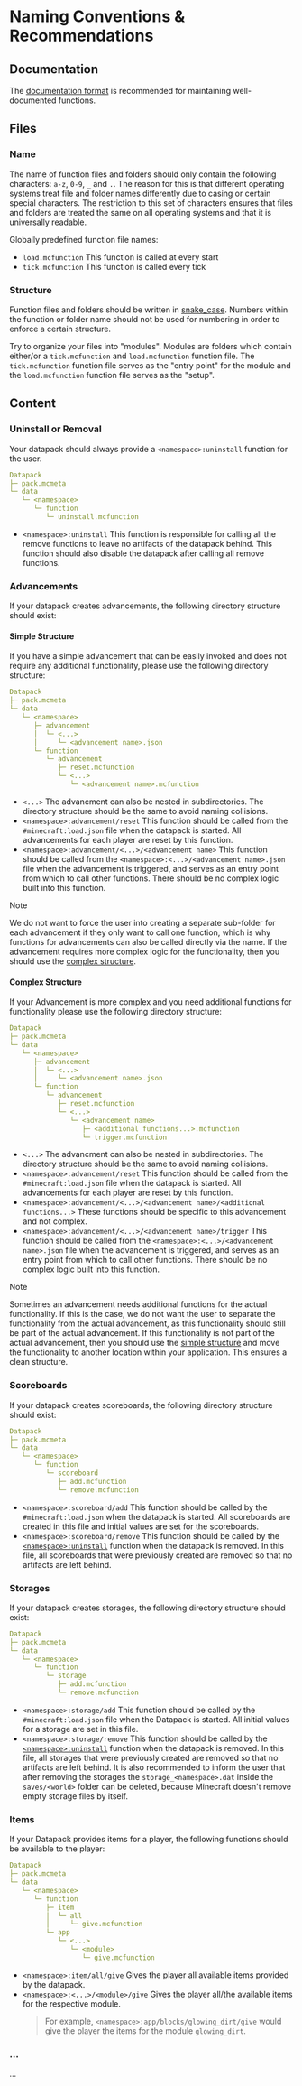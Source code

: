 # Naming Conventions & Recommendations
## Documentation
The [documentation format](./documentation_format.md) is recommended for maintaining well-documented functions.

## Files
### Name
The name of function files and folders should only contain the following characters: `a-z`, `0-9`, `_` and `.`. The reason for this is that different operating systems treat file and folder names differently due to casing or certain special characters.
The restriction to this set of characters ensures that files and folders are treated the same on all operating systems and that it is universally readable.

Globally predefined function file names:
- `load.mcfunction` This function is called at every start
- `tick.mcfunction` This function is called every tick

### Structure
Function files and folders should be written in [snake_case](https://en.wikipedia.org/wiki/Snake_case). Numbers within the function or folder name should not be used for numbering in order to enforce a certain structure.

Try to organize your files into "modules". Modules are folders which contain either/or a `tick.mcfunction` and `load.mcfunction` function file.
The `tick.mcfunction` function file serves as the "entry point" for the module and the `load.mcfunction` function file serves as the "setup".

## Content
### Uninstall or Removal
Your datapack should always provide a `<namespace>:uninstall` function for the user.

```yml
Datapack
├─ pack.mcmeta
└─ data
   └─ <namespace>
      └─ function
         └─ uninstall.mcfunction
```

- `<namespace>:uninstall` This function is responsible for calling all the remove functions to leave no artifacts of the datapack behind. This function should also disable the datapack after calling all remove functions.

### Advancements
If your datapack creates advancements, the following directory structure should exist:

#### Simple Structure
If you have a simple advancement that can be easily invoked and does not require any additional functionality, please use the following directory structure:

```yml
Datapack
├─ pack.mcmeta
└─ data
   └─ <namespace>
      ├─ advancement
      │  └─ <...>
      │     └─ <advancement name>.json
      └─ function
         └─ advancement
            ├─ reset.mcfunction
            └─ <...>
               └─ <advancement name>.mcfunction
```

- `<...>` The advancment can also be nested in subdirectories. The directory structure should be the same to avoid naming collisions.
- `<namespace>:advancement/reset` This function should be called from the `#minecraft:load.json` file when the datapack is started. All advancements for each player are reset by this function.
- `<namespace>:advancement/<...>/<advancement name>` This function should be called from the `<namespace>:<...>/<advancement name>.json` file when the advancement is triggered, and serves as an entry point from which to call other functions. There should be no complex logic built into this function.

> [!NOTE]
> We do not want to force the user into creating a separate sub-folder for each advancement if they only want to call one function, which is why functions for advancements can also be called directly via the name. If the advancement requires more complex logic for the functionality, then you should use the [complex structure](#complex-structure).

#### Complex Structure
If your Advancement is more complex and you need additional functions for functionality please use the following directory structure:

```yml
Datapack
├─ pack.mcmeta
└─ data
   └─ <namespace>
      ├─ advancement
      │  └─ <...>
      │     └─ <advancement name>.json
      └─ function
         └─ advancement
            ├─ reset.mcfunction
            └─ <...>
               └─ <advancement name>
                  ├─ <additional functions...>.mcfunction
                  └─ trigger.mcfunction
```

- `<...>` The advancment can also be nested in subdirectories. The directory structure should be the same to avoid naming collisions.
- `<namespace>:advancement/reset` This function should be called from the `#minecraft:load.json` file when the datapack is started. All advancements for each player are reset by this function.
- `<namespace>:advancement/<...>/<advancement name>/<additional functions...>` These functions should be specific to this advancement and not complex.
- `<namespace>:advancement/<...>/<advancement name>/trigger` This function should be called from the `<namespace>:<...>/<advancement name>.json` file when the advancement is triggered, and serves as an entry point from which to call other functions. There should be no complex logic built into this function.

> [!NOTE]
> Sometimes an advancement needs additional functions for the actual functionality. If this is the case, we do not want the user to separate the functionality from the actual advancement, as this functionality should still be part of the actual advancement. If this functionality is not part of the actual advancement, then you should use the [simple structure](#simple-structure) and move the functionality to another location within your application. This ensures a clean structure.

### Scoreboards
If your datapack creates scoreboards, the following directory structure should exist:

```yml
Datapack
├─ pack.mcmeta
└─ data
   └─ <namespace>
      └─ function
         └─ scoreboard
            ├─ add.mcfunction
            └─ remove.mcfunction
```

- `<namespace>:scoreboard/add` This function should be called by the `#minecraft:load.json` when the datapack is started. All scoreboards are created in this file and initial values are set for the scoreboards.
- `<namespace>:scoreboard/remove` This function should be called by the [`<namespace>:uninstall`](#uninstall-or-removal) function when the datapack is removed. In this file, all scoreboards that were previously created are removed so that no artifacts are left behind.

### Storages
If your datapack creates storages, the following directory structure should exist:

```yml
Datapack
├─ pack.mcmeta
└─ data
   └─ <namespace>
      └─ function
         └─ storage
            ├─ add.mcfunction
            └─ remove.mcfunction
```

- `<namespace>:storage/add` This function should be called by the `#minecraft:load.json` file when the Datapack is started. All initial values for a storage are set in this file.
- `<namespace>:storage/remove` This function should be called by the [`<namespace>:uninstall`](#uninstall-or-removal) function when the datapack is removed. In this file, all storages that were previously created are removed so that no artifacts are left behind. It is also recommended to inform the user that after removing the storages the `storage_<namespace>.dat` inside the `saves/<world>` folder can be deleted, because Minecraft doesn't remove empty storage files by itself.

### Items
If your Datapack provides items for a player, the following functions should be available to the player:

```yml
Datapack
├─ pack.mcmeta
└─ data
   └─ <namespace>
      └─ function
         ├─ item
         │  └─ all
         │     └─ give.mcfunction
         └─ app
            └─ <...>
               └─ <module>
                  └─ give.mcfunction
```

- `<namespace>:item/all/give` Gives the player all available items provided by the datapack.
- `<namespace>:<...>/<module>/give` Gives the player all/the available items for the respective module.<br>
  > For example, `<namespace>:app/blocks/glowing_dirt/give` would give the player the items for the module `glowing_dirt`.

### ...
...
